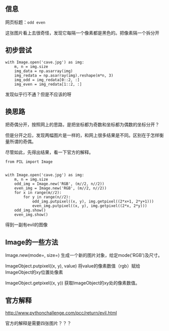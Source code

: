 ## 信息

网页标题：`odd even`

这张图片看上去很奇怪，发现它每隔一个像素都是黑色的。把像素隔一个拆分开

## 初步尝试

```
with Image.open('cave.jpg') as img:
    m, n = img.size
    img_data = np.asarray(img)
    img_redata = np.asarray(img).reshape(m*n, 3)
    img_odd = img_redata[0::2, :]
    img_even = img_redata[1::2, :]
```
发现似乎行不通？但是不应该的呀

## 换思路

把奇偶分开，按照网上的思路，是把坐标都为奇数和坐标都为偶数的坐标分开？

但是分开之后，发现两幅图片是一样的，和网上很多结果是不同。区别在于怎样衡量所谓的奇偶。

尽管如此，先得出结果，看一下官方的解释。

```
from PIL import Image


with Image.open('cave.jpg') as img:
    m, n = img.size
    odd_img = Image.new('RGB', (m//2, n//2))
    even_img = Image.new('RGB', (m//2, n//2))
    for x in range(m//2):
        for y in range(n//2):
            odd_img.putpixel((x, y), img.getpixel((2*x+1, 2*y+1)))
            even_img.putpixel((x, y), img.getpixel((2*x, 2*y)))
    odd_img.show()
    even_img.show()
```

得到一副有evil的图像

## Image的一些方法

Image.new(mode=, size=) 生成一个新的图片对象，给定mode('RGB')及尺寸。

ImageObject.putpixel((x, y), value) 将value的像素数值（rgb）赋给ImageObject的xy位置处像素

ImageObject.getpixel((x, y)) 获取ImageObject的xy处的像素数值。

## 官方解释

http://www.pythonchallenge.com/pcc/return/evil.html

官方的解释是需要四张图片？？？
